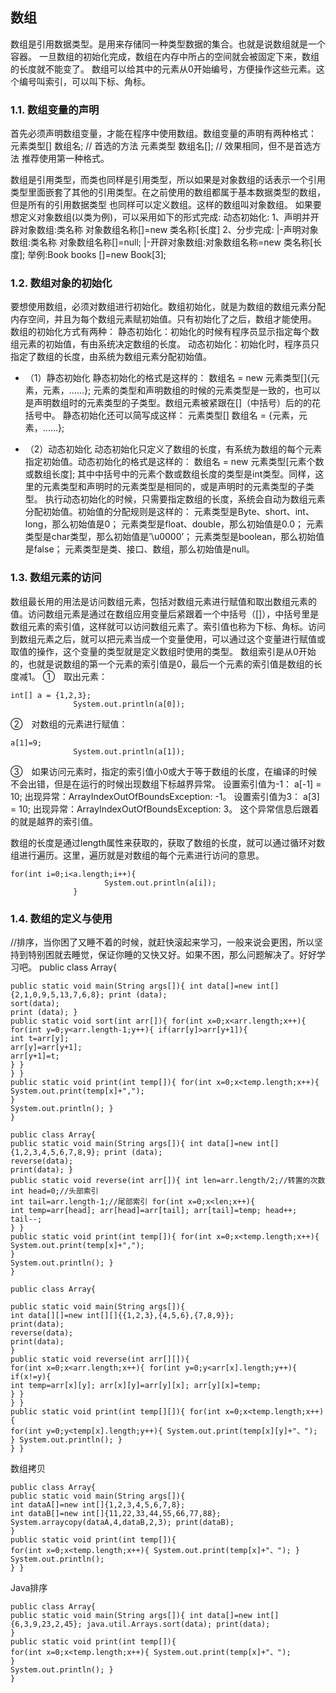 ## 数组
数组是引用数据类型。是用来存储同一种类型数据的集合。也就是说数组就是一个容器。
一旦数组的初始化完成，数组在内存中所占的空间就会被固定下来，数组的长度就不能变了。
数组可以给其中的元素从0开始编号，方便操作这些元素。这个编号叫索引，可以叫下标、角标。
### 1.1.   数组变量的声明
首先必须声明数组变量，才能在程序中使用数组。数组变量的声明有两种格式：
元素类型[] 数组名;   // 首选的方法
元素类型 数组名[];  // 效果相同，但不是首选方法
推荐使用第一种格式。

数组是引用类型，而类也同样是引用类型，所以如果是对象数组的话表示一个引用类型里面嵌套了其他的引用类型。在之前使用的数组都属于基本数据类型的数组，但是所有的引用数据类型 也同样可以定义数组。这样的数组叫对象数组。
如果要想定义对象数组(以类为例)，可以采用如下的形式完成:
动态初始化:
1、声明并开辟对象数组:类名称 对象数组名称[]=new 类名称[长度] 2、分步完成:
|-声明对象数组:类名称 对象数组名称[]=null;
|-开辟对象数组:对象数组名称=new 类名称[长度]; 举例:Book books []=new Book[3];
### 1.2.   数组对象的初始化
要想使用数组，必须对数组进行初始化。数组初始化，就是为数组的数组元素分配内存空间，并且为每个数组元素赋初始值。只有初始化了之后，数组才能使用。
数组的初始化方式有两种：
静态初始化：初始化的时候有程序员显示指定每个数组元素的初始值，有由系统决定数组的长度。
动态初始化：初始化时，程序员只指定了数组的长度，由系统为数组元素分配初始值。
* （1）静态初始化
静态初始化的格式是这样的：
数组名 = new 元素类型[]{元素，元素，……};
元素的类型和声明数组的时候的元素类型是一致的，也可以是声明数组时的元素类型的子类型。数组元素被紧跟在[]（中括号）后的的花括号中。
静态初始化还可以简写成这样：
元素类型[] 数组名 = {元素，元素，……};
 
* （2）动态初始化
动态初始化只定义了数组的长度，有系统为数组的每个元素指定初始值。动态初始化的格式是这样的：
数组名 = new 元素类型[元素个数或数组长度];
其中中括号中的元素个数或数组长度的类型是int类型。同样，这里的元素类型和声明时的元素类型是相同的，或是声明时的元素类型的子类型。
执行动态初始化的时候，只需要指定数组的长度，系统会自动为数组元素分配初始值。初始值的分配规则是这样的：
元素类型是Byte、short、int、long，那么初始值是0；
元素类型是float、double，那么初始值是0.0；
元素类型是char类型，那么初始值是’\u0000’；
元素类型是boolean，那么初始值是false；
元素类型是类、接口、数组，那么初始值是null。
### 1.3.   数组元素的访问
数组最长用的用法是访问数组元素，包括对数组元素进行赋值和取出数组元素的值。访问数组元素是通过在数组应用变量后紧跟着一个中括号（[]），中括号里是数组元素的索引值，这样就可以访问数组元素了。索引值也称为下标、角标。访问到数组元素之后，就可以把元素当成一个变量使用，可以通过这个变量进行赋值或取值的操作，这个变量的类型就是定义数组时使用的类型。
数组索引是从0开始的，也就是说数组的第一个元素的索引值是0，最后一个元素的索引值是数组的长度减1。
①　取出元素：
```
int[] a = {1,2,3};
              System.out.println(a[0]);
```
②　对数组的元素进行赋值：
```
a[1]=9;
              System.out.println(a[1]);
```
③　如果访问元素时，指定的索引值小0或大于等于数组的长度，在编译的时候不会出错，但是在运行的时候出现数组下标越界异常。
设置索引值为-1：
a[-1] = 10;
出现异常：ArrayIndexOutOfBoundsException: -1。
设置索引值为3：
a[3] = 10;
出现异常：ArrayIndexOutOfBoundsException: 3。
这个异常信息后跟着的就是越界的索引值。
 
数组的长度是通过length属性来获取的，获取了数组的长度，就可以通过循环对数组进行遍历。这里，遍历就是对数组的每个元素进行访问的意思。
```
for(int i=0;i<a.length;i++){
                     System.out.println(a[i]);
              }
```
              
### 1.4.  数组的定义与使用

//排序，当你困了又睡不着的时候，就赶快滚起来学习，一般来说会更困，所以坚持到特别困就去睡觉，保证你睡的又快又好。如果不困，那么问题解决了。好好学习吧。 public class Array{
```
public static void main(String args[]){ int data[]=new int[]{2,1,0,9,5,13,7,6,8}; print (data);
sort(data);
print (data); }
public static void sort(int arr[]){ for(int x=0;x<arr.length;x++){
for(int y=0;y<arr.length-1;y++){ if(arr[y]>arr[y+1]){
int t=arr[y];
arr[y]=arr[y+1];
arr[y+1]=t;
} }
} }
public static void print(int temp[]){ for(int x=0;x<temp.length;x++){ System.out.print(temp[x]+",");
}
System.out.println(); }
}
```

```
public class Array{
public static void main(String args[]){ int data[]=new int[]{1,2,3,4,5,6,7,8,9}; print (data);
reverse(data);
print(data); }
public static void reverse(int arr[]){ int len=arr.length/2;//转置的次数 int head=0;//头部索引
int tail=arr.length-1;//尾部索引 for(int x=0;x<len;x++){
int temp=arr[head]; arr[head]=arr[tail]; arr[tail]=temp; head++;
tail--;
} }
public static void print(int temp[]){ for(int x=0;x<temp.length;x++){ System.out.print(temp[x]+",");
}
System.out.println(); }
}
```

```
public class Array{
   
public static void main(String args[]){
int data[][]=new int[][]{{1,2,3},{4,5,6},{7,8,9}};
print(data);
reverse(data);
print(data);
}
public static void reverse(int arr[][]){
for(int x=0;x<arr.length;x++){ for(int y=0;y<arr[x].length;y++){
if(x!=y){
int temp=arr[x][y]; arr[x][y]=arr[y][x]; arr[y][x]=temp;
} }
} }
public static void print(int temp[][]){ for(int x=0;x<temp.length;x++){
for(int y=0;y<temp[x].length;y++){ System.out.print(temp[x][y]+"、");
} System.out.println(); }
} }
```

数组拷贝
```
public class Array{
public static void main(String args[]){
int dataA[]=new int[]{1,2,3,4,5,6,7,8};
int dataB[]=new int[]{11,22,33,44,55,66,77,88};
System.arraycopy(dataA,4,dataB,2,3); print(dataB);
}
public static void print(int temp[]){
for(int x=0;x<temp.length;x++){ System.out.print(temp[x]+"、"); }
System.out.println();
} }
```
Java排序
```
public class Array{
public static void main(String args[]){ int data[]=new int[]{6,3,9,23,2,45}; java.util.Arrays.sort(data); print(data);
}
public static void print(int temp[]){
for(int x=0;x<temp.length;x++){ System.out.print(temp[x]+"、");
}
System.out.println(); }
}
```
